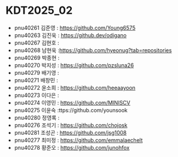 # KDT2025_02
+ pnu40261	김준영 : https://github.com/Young6575
+ pnu40263	김진욱 : https://github.dev/odigano
+ pnu40267	김현호 :
+ pnu40268	남현욱 :https://github.com/hyeonug?tab=repositories
+ pnu40269	박종현 :
+ pnu40270	박지성 : https://github.com/pzsluna26
+ pnu40279	배기영 :
+ pnu40271	배창민 :
+ pnu40272	윤소희 : https://github.com/heeaayoon
+ pnu40273	이다은 :
+ pnu40274	이영민 : https://github.com/MINISCV
+ pnu40275	이윤숙 :ttps://github.com/younsook
+ pnu40280	정영록 :
+ pnu40276	조석기 : https://github.com/chojosk
+ pnu40281	조성곤 : https://github.com/jsg1008
+ pnu40277	최미정 : https://github.com/emmalaechelt
+ pnu40278	황준오 : https://github.com/junohfox
